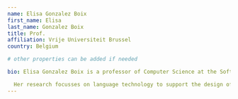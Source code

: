 ```yaml
---
name: Elisa Gonzalez Boix
first_name: Elisa
last_name: Gonzalez Boix
title: Prof.
affiliation: Vrije Universiteit Brussel
country: Belgium

# other properties can be added if needed

bio: Elisa Gonzalez Boix is a professor of Computer Science at the Software Languages Lab (SOFT) of the Vrije Universiteit Brussel (VUB) leading the Distribution and Concurrency (DisCo) research group.

  Her research focusses on language technology to support the design of both programming languages and tools with a focus on mobile and cloud systems, internet of things and Big Data applications.
---
```

